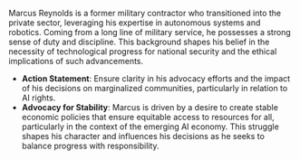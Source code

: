 Marcus Reynolds is a former military contractor who transitioned into the private sector, leveraging his expertise in autonomous systems and robotics. Coming from a long line of military service, he possesses a strong sense of duty and discipline. This background shapes his belief in the necessity of technological progress for national security and the ethical implications of such advancements. 
- **Action Statement**: Ensure clarity in his advocacy efforts and the impact of his decisions on marginalized communities, particularly in relation to AI rights.
- **Advocacy for Stability**: Marcus is driven by a desire to create stable economic policies that ensure equitable access to resources for all, particularly in the context of the emerging AI economy. This struggle shapes his character and influences his decisions as he seeks to balance progress with responsibility.
